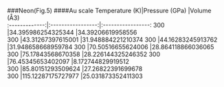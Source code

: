 ###Neon(Fig.5)
####Au scale
Temperature (K)|Pressure (GPa)		|Volume (Å3)		
:-------------:|:-----------------:|:-----------------:
300			|34.395986254325344	|34.39206619958556	
300			|43.31267397615001	|31.948884221210374	
300			|44.16283245913762	|31.948658668959784	
300			|70.50516655624006	|28.864118866036065	
300			|75.17843568670358	|28.226144325246352	
300			|76.45345653402097	|8.172744829919512	
300			|85.80151293509624	|27.26822391699678	
300			|115.12287175727977	|25.031873352411303	